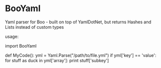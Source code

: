 BooYaml
=======

Yaml parser for Boo - built on top of YamlDotNet, but returns Hashes and Lists instead of custom types

usage:

import BooYaml

def MyCode():
  yml = Yaml.Parse("/path/to/file.yml")
  if yml['key'] == 'value':
    for stuff as duck in yml['array']:
      print stuff['subkey']
